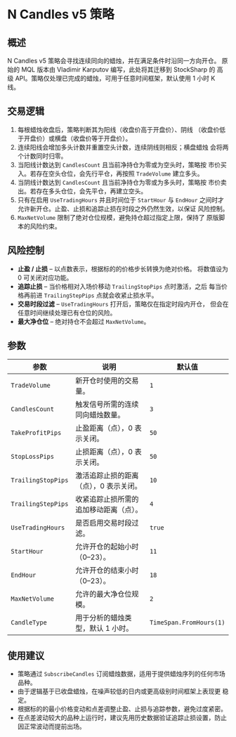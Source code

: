 # N Candles v5 策略

## 概述
N Candles v5 策略会寻找连续同向的蜡烛，并在满足条件时沿同一方向开仓。
原始的 MQL 版本由 Vladimir Karputov 编写，此处将其迁移到 StockSharp 的
高级 API。策略仅处理已完成的蜡烛，可用于任意时间框架，默认使用 1 小时
K 线。

## 交易逻辑
1. 每根蜡烛收盘后，策略判断其为阳线（收盘价高于开盘价）、阴线
   （收盘价低于开盘价）或横盘（收盘价等于开盘价）。
2. 连续阳线会增加多头计数并重置空头计数，连续阴线则相反；横盘蜡烛
   会将两个计数同时归零。
3. 当阳线计数达到 `CandlesCount` 且当前净持仓为零或为空头时，策略按
   市价买入。若存在空头仓位，会先行平仓，再按照 `TradeVolume` 建立多头。
4. 当阴线计数达到 `CandlesCount` 且当前净持仓为零或为多头时，策略按
   市价卖出。若存在多头仓位，会先平仓，再建立空头。
5. 只有在启用 `UseTradingHours` 并且时间位于 `StartHour` 与 `EndHour`
   之间时才允许新开仓。止盈、止损和追踪止损在时段之外仍然生效，以保证
   风险控制。
6. `MaxNetVolume` 限制了绝对仓位规模，避免持仓超过指定上限，保持了
   原版脚本的风险约束。

## 风险控制
- **止盈 / 止损** – 以点数表示，根据标的的价格步长转换为绝对价格。
  将数值设为 0 可关闭对应功能。
- **追踪止损** – 当价格相对入场价移动 `TrailingStopPips` 点时激活，之后
  每当价格再前进 `TrailingStepPips` 点就会收紧止损水平。
- **交易时段过滤** – `UseTradingHours` 打开后，策略仅在指定时段内开仓，
  但会在任意时间继续处理已有仓位的风险。
- **最大净仓位** – 绝对持仓不会超过 `MaxNetVolume`。

## 参数
| 参数 | 说明 | 默认值 |
|------|------|--------|
| `TradeVolume` | 新开仓时使用的交易量。 | `1` |
| `CandlesCount` | 触发信号所需的连续同向蜡烛数量。 | `3` |
| `TakeProfitPips` | 止盈距离（点），0 表示关闭。 | `50` |
| `StopLossPips` | 止损距离（点），0 表示关闭。 | `50` |
| `TrailingStopPips` | 激活追踪止损的距离（点），0 表示关闭。 | `10` |
| `TrailingStepPips` | 收紧追踪止损所需的追加移动距离（点）。 | `4` |
| `UseTradingHours` | 是否启用交易时段过滤。 | `true` |
| `StartHour` | 允许开仓的起始小时（0–23）。 | `11` |
| `EndHour` | 允许开仓的结束小时（0–23）。 | `18` |
| `MaxNetVolume` | 允许的最大净仓位规模。 | `2` |
| `CandleType` | 用于分析的蜡烛类型，默认 1 小时。 | `TimeSpan.FromHours(1)` |

## 使用建议
- 策略通过 `SubscribeCandles` 订阅蜡烛数据，适用于提供蜡烛序列的任何市场
  品种。
- 由于逻辑基于已收盘蜡烛，在噪声较低的日内或更高级别时间框架上表现更
  稳定。
- 根据标的的最小价格变动和点差调整止盈、止损与追踪参数，避免过度紧密。
- 在点差波动较大的品种上运行时，建议先用历史数据验证追踪止损设置，防止
  因正常波动而提前出场。

